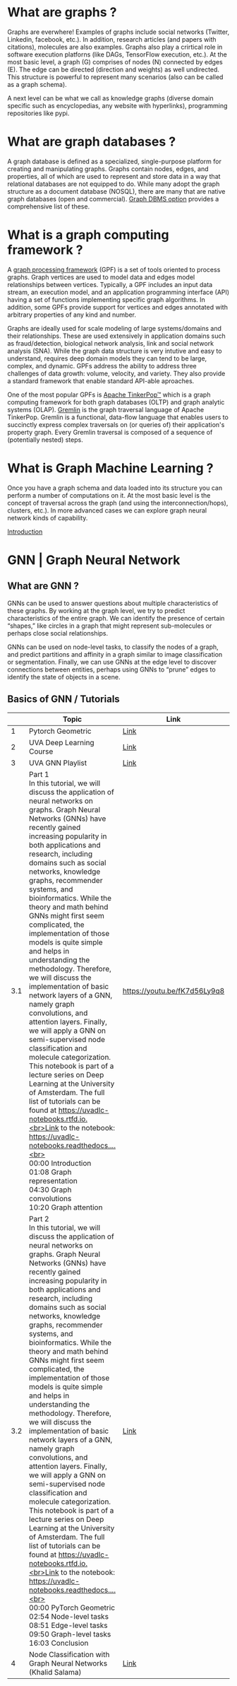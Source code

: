 # What are graphs ?
Graphs are everwhere! Examples of graphs include social networks (Twitter, Linkedin, facebook, etc.). In addition, research articles (and papers with citations), molecules are also examples. Graphs also play a crirtical role in software execution platforns (like DAGs, TensorFlow execution, etc.). At the most basic level, a graph (G) comprises of nodes (N) connected by edges (E). The edge can be directed (direction and weights) as well undirected. This structure is powerful to represent many scenarios (also can be called as a graph schema).

A next level can be what we call as knowledge graphs (diverse domain specific such as encyclopedias, any website with hyperlinks), programming repositories like pypi.

# What are graph databases ?
A graph database is defined as a specialized, single-purpose platform for creating and manipulating graphs. Graphs contain nodes, edges, and properties, all of which are used to represent and store data in a way that relational databases are not equipped to do. While many adopt the graph structure as a document database (NOSQL), there are many that are native graph databases (open and commercial).
[Graph DBMS option](https://db-engines.com/en/ranking/graph+dbms) provides a comprehensive list of these. 

# What is a graph computing framework ?

A [graph processing framework](https://link.springer.com/referenceworkentry/10.1007/978-3-319-77525-8_283) (GPF) is a set of tools oriented to process graphs. Graph vertices are used to model data and edges model relationships between vertices. Typically, a GPF includes an input data stream, an execution model, and an application programming interface (API) having a set of functions implementing specific graph algorithms. In addition, some GPFs provide support for vertices and edges annotated with arbitrary properties of any kind and number.

Graphs are ideally used for scale modeling of large systems/domains and their relationships. These are used extensively in application domains such as fraud/detection, biological network analysis, link and social network analysis (SNA). While the graph data structure is very intutive and easy to understand, requires deep domain models they can tend to be large, complex, and dynamic. GPFs address the ability to address three challenges of data growth: volume, velocity, and variety. They also provide a standard framework that enable standard API-able aproaches. 

One of the most popular GPFs is [Apache TinkerPop™](https://tinkerpop.apache.org/) which is a graph computing framework for both graph databases (OLTP) and graph analytic systems (OLAP). [Gremlin](https://tinkerpop.apache.org/gremlin.html) is the graph traversal language of Apache TinkerPop. Gremlin is a functional, data-flow language that enables users to succinctly express complex traversals on (or queries of) their application's property graph. Every Gremlin traversal is composed of a sequence of (potentially nested) steps.

# What is Graph Machine Learning ?
Once you have a graph schema and data loaded into its structure you can perform a number of computations on it. At the most basic level is the concept of traversal across the graph (and using the interconnection/hops), clusters, etc.). In more advanced cases we can explore graph neural network kinds of capability.

[Introduction](https://huggingface.co/blog/intro-graphml)

# GNN | Graph Neural Network
## What are GNN ?
GNNs can be used to answer questions about multiple characteristics of these graphs. By working at the graph level, we try to predict characteristics of the entire graph. We can identify the presence of certain “shapes,” like circles in a graph that might represent sub-molecules or perhaps close social relationships. 

GNNs can be used on node-level tasks, to classify the nodes of a graph, and predict partitions and affinity in a graph similar to image classification or segmentation. Finally, we can use GNNs at the edge level to discover connections between entities, perhaps using GNNs to “prune” edges to identify the state of objects in a scene.

## Basics of GNN / Tutorials
|  	| Topic 	| Link 	| Documentation 	| CodeLinks 	|
|---	|---	|---	|---	|---	|
| 1 	| Pytorch Geometric  	| [Link](https://github.com/AntonioLonga/PytorchGeometricTutorial) 	| [Link](https://pytorch-geometric.readthedocs.io/en/latest/notes/colabs.html) 	|  	|
| 2 	| UVA Deep Learning Course 	| [Link](https://www.youtube.com/channel/UCpvn0ycxIA6Uf8W00OX3frQ) 	| [Link](https://uvadlc-notebooks.readthedocs.io/en/latest/) 	|  	|
| 3 	| UVA GNN Playlist 	| [Link](https://www.youtube.com/playlist?list=PL7G194JTFn8oMpwPjyGoTM19vO0DD6cPK) 	| [Link](https://uvadlc-notebooks.readthedocs.io/en/latest/tutorial_notebooks/tutorial7/GNN_overview.html) 	| [Link](https://colab.research.google.com/github/phlippe/uvadlc_notebooks/blob/master/docs/tutorial_notebooks/tutorial7/GNN_overview.ipynb) 	|
| 3.1 	| Part 1<br>In this tutorial, we will discuss the application of neural networks on graphs. Graph Neural Networks (GNNs) have recently gained increasing popularity in both applications and research, including domains such as social networks, knowledge graphs, recommender systems, and bioinformatics. While the theory and math behind GNNs might first seem complicated, the implementation of those models is quite simple and helps in understanding the methodology. Therefore, we will discuss the implementation of basic network layers of a GNN, namely graph convolutions, and attention layers. Finally, we will apply a GNN on semi-supervised node classification and molecule categorization. This notebook is part of a lecture series on Deep Learning at the University of Amsterdam. The full list of tutorials can be found at https://uvadlc-notebooks.rtfd.io.<br>Link to the notebook: https://uvadlc-notebooks.readthedocs....<br><br>00:00 Introduction<br>01:08 Graph representation<br>04:30 Graph convolutions<br>10:20 Graph attention 	| https://youtu.be/fK7d56Ly9q8 	|  	|  	|
| 3.2 	| Part 2<br>In this tutorial, we will discuss the application of neural networks on graphs. Graph Neural Networks (GNNs) have recently gained increasing popularity in both applications and research, including domains such as social networks, knowledge graphs, recommender systems, and bioinformatics. While the theory and math behind GNNs might first seem complicated, the implementation of those models is quite simple and helps in understanding the methodology. Therefore, we will discuss the implementation of basic network layers of a GNN, namely graph convolutions, and attention layers. Finally, we will apply a GNN on semi-supervised node classification and molecule categorization. This notebook is part of a lecture series on Deep Learning at the University of Amsterdam. The full list of tutorials can be found at https://uvadlc-notebooks.rtfd.io.<br>Link to the notebook: https://uvadlc-notebooks.readthedocs....<br><br>00:00 PyTorch Geometric<br>02:54 Node-level tasks<br>08:51 Edge-level tasks<br>09:50 Graph-level tasks<br>16:03 Conclusion 	| [Link](https://youtu.be/ZCNSUWe4a_Q) 	|  	|  	|
| 4 	| Node Classification with Graph Neural Networks<br> (Khalid Salama) 	| [Link](https://keras.io/examples/graph/gnn_citations/) 	|  	| [Link](https://colab.research.google.com/github/keras-team/keras-io/blob/master/examples/graph/ipynb/gnn_citations.ipynb) 	|
